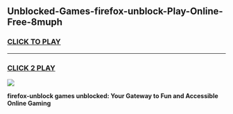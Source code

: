 
## Unblocked-Games-firefox-unblock-Play-Online-Free-8muph
<h3>
<a href="https://premium76.site?title=firefox-unblock&ref=26A">CLICK TO PLAY</a></h3>
<hr>

<h3>
<a href="https://premium76.site?title=firefox-unblock&ref=26A">CLICK 2 PLAY</a>
  
</h3>

<a href="https://premium76.site?title=firefox-unblock&ref=26A"><img src="https://clearcache.store/games.png"></a>


**firefox-unblock games unblocked: Your Gateway to Fun and Accessible Online Gaming**
